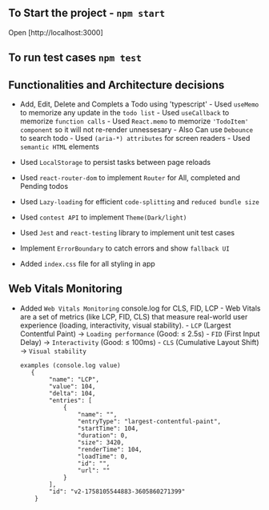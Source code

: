 
## To Start the project - `npm start`
Open [http://localhost:3000]

## To run test cases `npm test`

## Functionalities and Architecture decisions
  - Add, Edit, Delete and Complets a Todo using 'typescript'
        - Used `useMemo` to memorize any update in the `todo list`
        - Used `useCallback` to memorize `function calls`
        - Used `React.memo` to memorize `'TodoItem' component` so it will not re-render unnessesary
        - Also Can use `Debounce` to search todo
        - Used `(aria-*) attributes` for screen readers
        - Used `semantic HTML` elements

  - Used `LocalStorage` to persist tasks between page reloads

  - Used `react-router-dom` to implement `Router` for All, completed and Pending todos

  - Used `Lazy-loading` for efficient `code-splitting` and `reduced bundle size`

  - Used `contest API` to implement `Theme(Dark/light)`

  - Used `Jest` and `react-testing` library to implement unit test cases

  - Implement `ErrorBoundary` to catch errors and show `fallback UI`

  - Added `index.css` file for all styling in app

  ## Web Vitals Monitoring

  - Added `Web Vitals Monitoring` console.log for CLS, FID, LCP
        - Web Vitals are a set of metrics (like LCP, FID, CLS) that measure real-world user experience (loading,           interactivity, visual stability).
        - `LCP` (Largest Contentful Paint) → `Loading performance` (Good: ≤ 2.5s)
        - `FID` (First Input Delay) → `Interactivity` (Good: ≤ 100ms)
        - `CLS` (Cumulative Layout Shift) → `Visual stability`

        examples (console.log value)
           {
                "name": "LCP",
                "value": 104,
                "delta": 104,
                "entries": [
                    {
                        "name": "",
                        "entryType": "largest-contentful-paint",
                        "startTime": 104,
                        "duration": 0,
                        "size": 3420,
                        "renderTime": 104,
                        "loadTime": 0,
                        "id": "",
                        "url": ""
                    }
                ],
                "id": "v2-1758105544883-3605860271399"
            }

